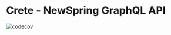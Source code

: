 # Crete - NewSpring GraphQL API
[![codecov](https://codecov.io/gh/NewSpring/crete/branch/develop/graph/badge.svg)](https://codecov.io/gh/NewSpring/crete)
